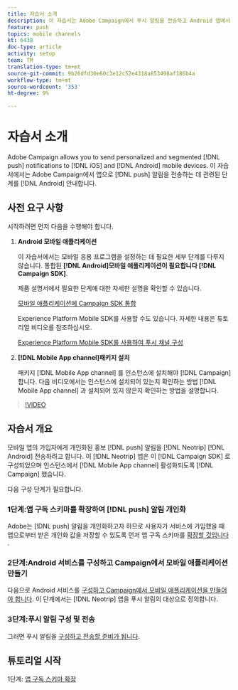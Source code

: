 ```yaml
---
title: 자습서 소개
description: 이 자습서는 Adobe Campaign에서 푸시 알림을 전송하고 Android 앱에서 이러한 알림을 받는 것과 관련된 단계를 설명합니다.
feature: push
topics: mobile channels
kt: 6438
doc-type: article
activity: setup
team: TM
translation-type: tm+mt
source-git-commit: 9b26dfd30e60c3e12c52e4318a853498af186b4a
workflow-type: tm+mt
source-wordcount: '353'
ht-degree: 9%

---
```



# 자습서 소개

Adobe Campaign allows you to send personalized and segmented [!DNL push] notifications to [!DNL iOS] and [!DNL Android] mobile devices. 이 자습서에서는 Adobe Campaign에서 앱으로 [!DNL push] 알림을 전송하는 데 관련된 단계를 [!DNL Android] 안내합니다.

## 사전 요구 사항

시작하려면 먼저 다음을 수행해야 합니다.

1) **Android 모바일 애플리케이션**

   이 자습서에서는 모바일 응용 프로그램을 설정하는 데 필요한 세부 단계를 다루지 않습니다. 통합된 **[!DNL Android]모바일 애플리케이션이 필요합니다 [!DNL Campaign SDK]**.

   제품 설명서에서 필요한 단계에 대한 자세한 설명을 확인할 수 있습니다.

   [모바일 애플리케이션에 Campaign SDK 통합](https://experienceleague.adobe.com/docs/campaign-classic/using/sending-messages/sending-push-notifications/integrating-campaign-sdk-into-the-mobile-application.html)

   Experience Platform Mobile SDK를 사용할 수도 있습니다. 자세한 내용은 튜토리얼 비디오를 참조하십시오.

   [Experience Platform Mobile SDK를 사용하여 푸시 채널 구성](https://experienceleague.adobe.com/docs/campaign-classic-learn/tutorials/sending-messages/push-channel/configure-push-using-aep-mobile-sdk.html)

2) **[!DNL Mobile App channel]패키지 설치**

   패키지 [!DNL Mobile App channel] 를 인스턴스에 설치해야 [!DNL Campaign] 합니다. 다음 비디오에서는 인스턴스에 설치되어 있는지 확인하는 방법 [!DNL Mobile App channel] 과 설치되어 있지 않은지 확인하는 방법을 설명합니다.

>[!VIDEO](https://video.tv.adobe.com/v/326544?quality=12)

## 자습서 개요

모바일 앱의 가입자에게 개인화된 홍보 [!DNL push] 알림을 [!DNL Neotrip] [!DNL Android] 전송하려고 합니다. 이 [!DNL Neotrip] 앱은 이 [!DNL Campaign SDK] 로 구성되었으며 인스턴스에서 [!DNL Mobile App channel] 활성화되도록 [!DNL Campaign] 했습니다.

다음 구성 단계가 필요합니다.

### 1단계:앱 구독 스키마를 확장하여 [!DNL push] 알림 개인화

Adobe는 [!DNL push] 알림을 개인화하고자 하므로 사용자가 서비스에 가입했을 때 앱으로부터 받은 개인화 값을 저장할 수 있도록 먼저 앱 구독 스키마를 [확장할 것입니다](/help/tutorial-getting-started-with-push-notifications-for-android/extending-the-app-subscription-schema.md) .

### 2단계:Android 서비스를 구성하고 Campaign에서 모바일 애플리케이션 만들기

다음으로 Android 서비스를 [구성하고 Campaign에서 모바일 애플리케이션을 만들어야 합니다](/help/tutorial-getting-started-with-push-notifications-for-android/configuring-an-android-service-in-campaign.md). 이 단계에서는 [!DNL Neotrip] 앱을 푸시 알림의 대상으로 정의합니다.

### 3단계:푸시 알림 구성 및 전송

그러면 푸시 알림을 [구성하고 전송할 준비가 됩니다](/help/tutorial-getting-started-with-push-notifications-for-android/configuring-and-sending-push-notifications.md).

## 튜토리얼 시작

1단계: [앱 구독 스키마 확장](/help/tutorial-getting-started-with-push-notifications-for-android/extending-the-app-subscription-schema.md)
